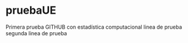 # pruebaUE
Primera prueba GITHUB con estadística computacional
linea de prueba
segunda linea de prueba
